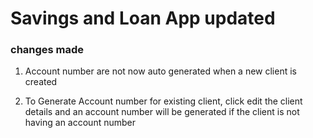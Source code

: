 # Savings and Loan App updated


### changes made
1)  Account number are not now auto generated when a new client is created

2) To Generate Account number for existing client, click edit the client details and an account number will be generated if the client is not having an account number

